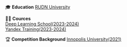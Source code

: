 🎓 **Education**
[RUDN University](https://www.rudn.ru/)

👨‍🏫 **Cources**  
[Deep Learning School(2023-2024)](https://dls.samcs.ru/)  
[Yandex Training(2023-2024)](https://yandex.ru/yaintern/training/algorithm-training)  


🏆 **Competition Background**
[Innopolis University(2021)](https://innopolis.university/?ysclid=mh814ibywx972086197)

<!--
**gaus2005eulerovich/gaus2005eulerovich** is a ✨ _special_ ✨ repository because its `README.md` (this file) appears on your GitHub profile.

Here are some ideas to get you started:

- 🔭 I’m currently working on ...
- 🌱 I’m currently learning ...
- 👯 I’m looking to collaborate on ...
- 🤔 I’m looking for help with ...
- 💬 Ask me about ...
- 📫 How to reach me: ...
- 😄 Pronouns: ...
- ⚡ Fun fact: ...
-->
